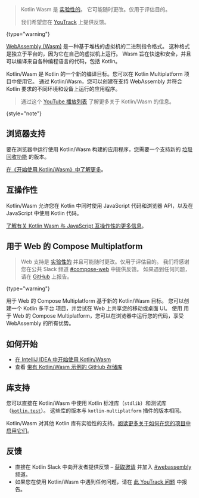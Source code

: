 [//]: # (title: Kotlin Wasm)

> Kotlin Wasm 是 [实验性的](components-stability.md)。
> 它可能随时更改。仅用于评估目的。
>
> 我们希望您在 [YouTrack](https://kotl.in/issue) 上提供反馈。
>
{type="warning"}

[WebAssembly (Wasm)](https://webassembly.org) 是一种基于堆栈的虚拟机的二进制指令格式。
这种格式是独立于平台的，因为它在自己的虚拟机上运行。
Wasm 旨在快速和安全，并且可以编译来自各种编程语言的代码，包括 Kotlin。

Kotlin/Wasm 是 Kotlin 的一个新的编译目标。您可以在 Kotlin Multiplatform 项目中使用它。
通过 Kotlin/Wasm，您可以创建在支持 WebAssembly 并符合 Kotlin 要求的不同环境和设备上运行的应用程序。

> 通过这个 [YouTube 播放列表](https://kotl.in/wasm-pl) 了解更多关于 Kotlin/Wasm 的信息。
>
{style="note"}

## 浏览器支持

要在浏览器中运行使用 Kotlin/Wasm 构建的应用程序，您需要一个支持新的 [垃圾回收功能](https://github.com/WebAssembly/gc) 的版本。

[在《开始使用 Kotlin/Wasm》中了解更多](wasm-get-started.md#troubleshooting)。

## 互操作性

Kotlin/Wasm 允许您在 Kotlin 中同时使用 JavaScript 代码和浏览器 API，以及在 JavaScript 中使用 Kotlin 代码。

[了解有关 Kotlin Wasm 与 JavaScript 互操作性的更多信息](wasm-js-interop.md)。

## 用于 Web 的 Compose Multiplatform

> Web 支持是 [实验性的](components-stability.md) 并且可能随时更改。仅用于评估目的。
> 我们将感谢您在公共 Slack 频道 [#compose-web](https://slack-chats.kotlinlang.org/c/compose-web) 中提供反馈。
> 如果遇到任何问题，请在 [GitHub](https://github.com/JetBrains/compose-multiplatform/issues) 上报告。
>
{type="warning"}

用于 Web 的 Compose Multiplatform 基于新的 Kotlin/Wasm 目标。
您可以创建一个 Kotlin 多平台 项目，并尝试在 Web 上共享您的移动或桌面 UI。
使用 用于 Web 的 Compose Multiplatform，您可以在浏览器中运行您的代码，享受 WebAssembly 的所有优势。

## 如何开始

* [在 IntelliJ IDEA 中开始使用 Kotlin/Wasm](wasm-get-started.md)
* 查看 [带有 Kotlin/Wasm 示例的 GitHub 存储库](https://github.com/Kotlin/kotlin-wasm-examples)

## 库支持

您可以直接在 Kotlin/Wasm 中使用 Kotlin 标准库（`stdlib`）和测试库（[`kotlin.test`](https://kotlinlang.org/api/latest/kotlin.test/)）。
这些库的版本与 `kotlin-multiplatform` 插件的版本相同。

Kotlin/Wasm 对其他 Kotlin 库有实验性的支持。[阅读更多关于如何在您的项目中启用它们](wasm-libraries.md)。

## 反馈

* 直接在 Kotlin Slack 中向开发者提供反馈 – [获取邀请](https://surveys.jetbrains.com/s3/kotlin-slack-sign-up)
  并加入 [#webassembly](https://kotlinlang.slack.com/archives/CDFP59223) 频道。
* 如果您在使用 Kotlin/Wasm 中遇到任何问题，请在 [此 YouTrack 问题](https://youtrack.jetbrains.com/issue/KT-56492) 中报告。
